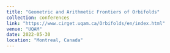 ```yaml
---
title: "Geometric and Arithmetic Frontiers of Orbifolds"
collection: conferences
link: "https://www.cirget.uqam.ca/Orbifolds/en/index.html"
venue: "UQAM"
date: 2022-05-30
location: "Montreal, Canada"
---
```

